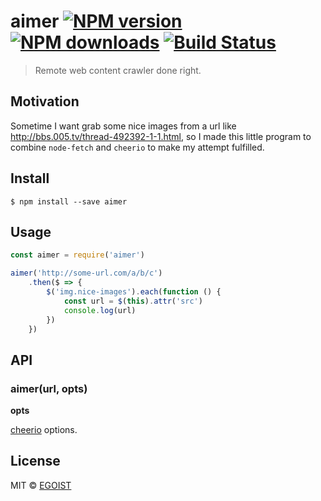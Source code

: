# aimer [![NPM version](https://img.shields.io/npm/v/aimer.svg)](https://npmjs.com/package/aimer) [![NPM downloads](https://img.shields.io/npm/dm/aimer.svg)](https://npmjs.com/package/aimer) [![Build Status](https://img.shields.io/circleci/project/egoist/aimer/master.svg)](https://circleci.com/gh/egoist/aimer)

> Remote web content crawler done right.

## Motivation

Sometime I want grab some nice images from a url like http://bbs.005.tv/thread-492392-1-1.html, so I made this little program to combine `node-fetch` and `cheerio` to make my attempt fulfilled.

## Install

```
$ npm install --save aimer
```

## Usage

```js
const aimer = require('aimer')

aimer('http://some-url.com/a/b/c')
	.then($ => {
		$('img.nice-images').each(function () {
			const url = $(this).attr('src')
			console.log(url)
		})
	})
```

## API

### aimer(url, opts)

**opts**

[cheerio](https://github.com/cheeriojs/cheerio) options.

## License

MIT © [EGOIST](https://github.com/egoist)
